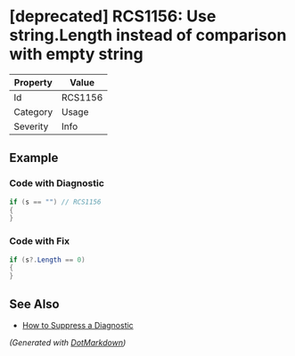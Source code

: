 # \[deprecated\] RCS1156: Use string\.Length instead of comparison with empty string

| Property | Value   |
| -------- | ------- |
| Id       | RCS1156 |
| Category | Usage   |
| Severity | Info    |

## Example

### Code with Diagnostic

```csharp
if (s == "") // RCS1156
{
}
```

### Code with Fix

```csharp
if (s?.Length == 0)
{
}
```

## See Also

* [How to Suppress a Diagnostic](../HowToConfigureAnalyzers.md#how-to-suppress-a-diagnostic)


*\(Generated with [DotMarkdown](http://github.com/JosefPihrt/DotMarkdown)\)*